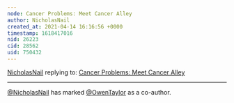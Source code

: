 ```yaml
---
node: Cancer Problems: Meet Cancer Alley
author: NicholasNail
created_at: 2021-04-14 16:16:56 +0000
timestamp: 1618417016
nid: 26223
cid: 28562
uid: 750432
---
```




[NicholasNail](../profile/NicholasNail) replying to: [Cancer Problems: Meet Cancer Alley](../notes/NicholasNail/04-13-2021/cancer-problems-meet-cancer-alley)

----
 [@NicholasNail](/profile/NicholasNail) has marked [@OwenTaylor](/profile/OwenTaylor) as a co-author. 